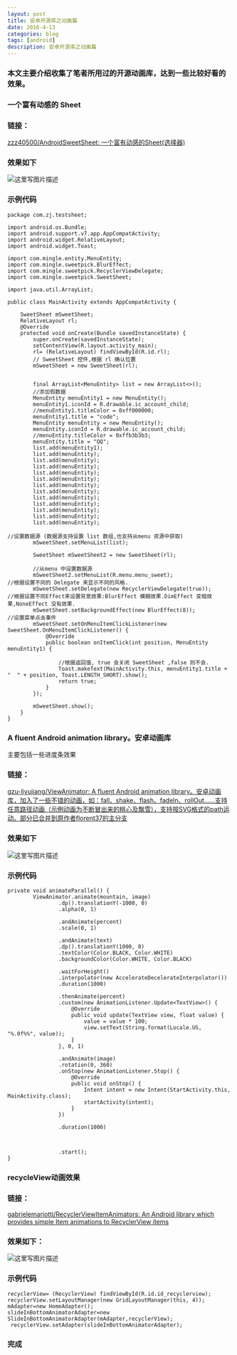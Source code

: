 ```yaml
---
layout: post
title: 安卓开源库之动画篇
date: 2016-4-13
categories: blog
tags: [android]
description: 安卓开源库之动画篇
---
```


### 本文主要介绍收集了笔者所用过的开源动画库，达到一些比较好看的效果。

### 一个富有动感的 Sheet  

### 链接：         
[zzz40500/AndroidSweetSheet: 一个富有动感的Sheet(选择器)](https://github.com/zzz40500/AndroidSweetSheet)

### 效果如下 

![这里写图片描述](http://img.blog.csdn.net/20160413132555245)

### 示例代码 

```
package com.zj.testsheet;

import android.os.Bundle;
import android.support.v7.app.AppCompatActivity;
import android.widget.RelativeLayout;
import android.widget.Toast;

import com.mingle.entity.MenuEntity;
import com.mingle.sweetpick.BlurEffect;
import com.mingle.sweetpick.RecyclerViewDelegate;
import com.mingle.sweetpick.SweetSheet;

import java.util.ArrayList;

public class MainActivity extends AppCompatActivity {

    SweetSheet mSweetSheet;
    RelativeLayout rl;
    @Override
    protected void onCreate(Bundle savedInstanceState) {
        super.onCreate(savedInstanceState);
        setContentView(R.layout.activity_main);
        rl= (RelativeLayout) findViewById(R.id.rl);
        // SweetSheet 控件,根据 rl 确认位置
        mSweetSheet = new SweetSheet(rl);


        final ArrayList<MenuEntity> list = new ArrayList<>();
        //添加假数据
        MenuEntity menuEntity1 = new MenuEntity();
        menuEntity1.iconId = R.drawable.ic_account_child;
        //menuEntity1.titleColor = 0xff000000;
        menuEntity1.title = "code";
        MenuEntity menuEntity = new MenuEntity();
        menuEntity.iconId = R.drawable.ic_account_child;
        //menuEntity.titleColor = 0xffb3b3b3;
        menuEntity.title = "QQ";
        list.add(menuEntity1);
        list.add(menuEntity);
        list.add(menuEntity);
        list.add(menuEntity);
        list.add(menuEntity);
        list.add(menuEntity);
        list.add(menuEntity);
        list.add(menuEntity);
        list.add(menuEntity);
        list.add(menuEntity);
        list.add(menuEntity);
        list.add(menuEntity);
        list.add(menuEntity);

//设置数据源 (数据源支持设置 list 数组,也支持从menu 资源中获取)
        mSweetSheet.setMenuList(list);

        SweetSheet mSweetSheet2 = new SweetSheet(rl);

        //从menu 中设置数据源
        mSweetSheet2.setMenuList(R.menu.menu_sweet);
//根据设置不同的 Delegate 来显示不同的风格.
        mSweetSheet.setDelegate(new RecyclerViewDelegate(true));
//根据设置不同Effect来设置背景效果:BlurEffect 模糊效果.DimEffect 变暗效果,NoneEffect 没有效果.
        mSweetSheet.setBackgroundEffect(new BlurEffect(8));
//设置菜单点击事件
        mSweetSheet.setOnMenuItemClickListener(new SweetSheet.OnMenuItemClickListener() {
            @Override
            public boolean onItemClick(int position, MenuEntity menuEntity1) {

                //根据返回值, true 会关闭 SweetSheet ,false 则不会.
                Toast.makeText(MainActivity.this, menuEntity1.title + "  " + position, Toast.LENGTH_SHORT).show();
                return true;
            }
        });

        mSweetSheet.show();
    }
}
``` 


### A fluent Android animation library。安卓动画库
主要包括一些进度条效果 

### 链接：
[gzu-liyujiang/ViewAnimator: A fluent Android animation library。安卓动画库，加入了一些不错的动画，如：fall、shake、flash、fadeIn、rollOut……支持任意路径动画（示例动画为不断冒出来的桃心及飘雪），支持按SVG格式的path运动。部分已合并到原作者florent37的主分支](https://github.com/gzu-liyujiang/ViewAnimator) 

### 效果如下 

![这里写图片描述](http://img.blog.csdn.net/20160413132910547)

### 示例代码 

```
private void animateParallel() {
        ViewAnimator.animate(mountain, image)
                .dp().translationY(-1000, 0)
                .alpha(0, 1)

                .andAnimate(percent)
                .scale(0, 1)

                .andAnimate(text)
                .dp().translationY(1000, 0)
                .textColor(Color.BLACK, Color.WHITE)
                .backgroundColor(Color.WHITE, Color.BLACK)

                .waitForHeight()
                .interpolator(new AccelerateDecelerateInterpolator())
                .duration(1000)

                .thenAnimate(percent)
                .custom(new AnimationListener.Update<TextView>() {
                    @Override
                    public void update(TextView view, float value) {
                        value = value * 100;
                        view.setText(String.format(Locale.US, "%.0f%%", value));
                    }
                }, 0, 1)

                .andAnimate(image)
                .rotation(0, 360)
                .onStop(new AnimationListener.Stop() {
                    @Override
                    public void onStop() {
                        Intent intent = new Intent(StartActivity.this, MainActivity.class);
                        startActivity(intent);
                    }
                })

                .duration(1000)



                .start();
}
```

### recycleView动画效果 

### 链接：
[gabrielemariotti/RecyclerViewItemAnimators: An Android library which provides simple Item animations to RecyclerView items](https://github.com/gabrielemariotti/RecyclerViewItemAnimators)

### 效果如下：
![这里写图片描述](http://img.blog.csdn.net/20160413134947958)

### 示例代码  


```                  
recyclerView= (RecyclerView) findViewById(R.id.id_recyclerview);
recyclerView.setLayoutManager(new GridLayoutManager(this, 4));
mAdapter=new HomeAdapter();
slideInBottomAnimatorAdapter=new SlideInBottomAnimatorAdapter(mAdapter,recyclerView);
 recyclerView.setAdapter(slideInBottomAnimatorAdapter);        
 ```

 ### 完成























